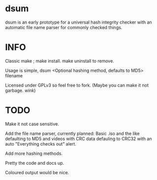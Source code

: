 dsum
====

dsum is an early prototype for a universal hash integrity checker with an automatic file name parser for commonly checked things. 

INFO
====

Classic make ; make install. make uninstall to remove.

Usage is simple, dsum \<Optional hashing method, defaults to MD5\> filename

Licensed under GPLv3 so feel free to fork. (Maybe you can make it not garbage. *wink*)

TODO
====
Make it not case sensitive.

Add the file name parser, currently planned: Basic .iso and the like defaulting to MD5 and videos with CRC data defauling to CRC32 with an auto "Everything checks out" alert.

Add more hashing methods.

Pretty the code and docs up.

Coloured output would be nice.
